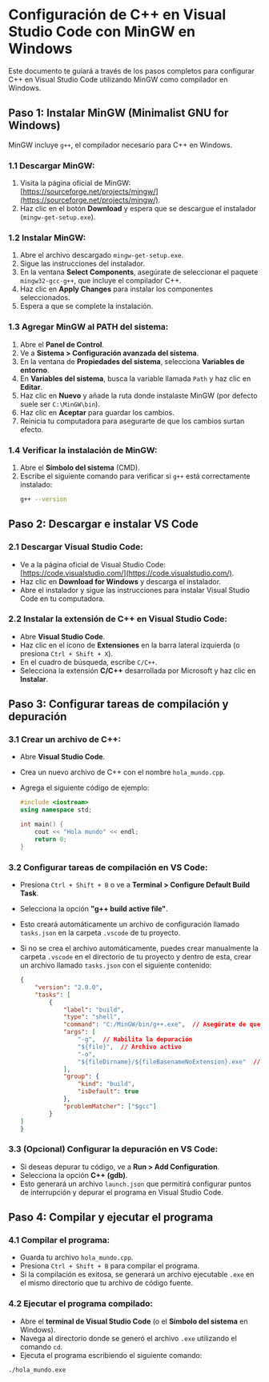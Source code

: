 # Configuración de C++ en Visual Studio Code con MinGW en Windows

Este documento te guiará a través de los pasos completos para configurar C++ en Visual Studio Code utilizando MinGW como compilador en Windows.

## Paso 1: Instalar MinGW (Minimalist GNU for Windows)

MinGW incluye `g++`, el compilador necesario para C++ en Windows.

### 1.1 Descargar MinGW:
1. Visita la página oficial de MinGW: [https://sourceforge.net/projects/mingw/](https://sourceforge.net/projects/mingw/).
2. Haz clic en el botón **Download** y espera que se descargue el instalador (`mingw-get-setup.exe`).

### 1.2 Instalar MinGW:
1. Abre el archivo descargado `mingw-get-setup.exe`.
2. Sigue las instrucciones del instalador.
3. En la ventana **Select Components**, asegúrate de seleccionar el paquete `mingw32-gcc-g++`, que incluye el compilador C++.
4. Haz clic en **Apply Changes** para instalar los componentes seleccionados.
5. Espera a que se complete la instalación.

### 1.3 Agregar MinGW al PATH del sistema:
1. Abre el **Panel de Control**.
2. Ve a **Sistema > Configuración avanzada del sistema**.
3. En la ventana de **Propiedades del sistema**, selecciona **Variables de entorno**.
4. En **Variables del sistema**, busca la variable llamada `Path` y haz clic en **Editar**.
5. Haz clic en **Nuevo** y añade la ruta donde instalaste MinGW (por defecto suele ser `C:\MinGW\bin`).
6. Haz clic en **Aceptar** para guardar los cambios.
7. Reinicia tu computadora para asegurarte de que los cambios surtan efecto.

### 1.4 Verificar la instalación de MinGW:
1. Abre el **Símbolo del sistema** (CMD).
2. Escribe el siguiente comando para verificar si `g++` está correctamente instalado:
   ```bash
   g++ --version

## Paso 2: Descargar e instalar VS Code

### 2.1 Descargar Visual Studio Code:
- Ve a la página oficial de Visual Studio Code: [https://code.visualstudio.com/](https://code.visualstudio.com/).
- Haz clic en **Download for Windows** y descarga el instalador.
- Abre el instalador y sigue las instrucciones para instalar Visual Studio Code en tu computadora.

### 2.2 Instalar la extensión de C++ en Visual Studio Code:
- Abre **Visual Studio Code**.
- Haz clic en el ícono de **Extensiones** en la barra lateral izquierda (o presiona `Ctrl + Shift + X`).
- En el cuadro de búsqueda, escribe `C/C++`.
- Selecciona la extensión **C/C++** desarrollada por Microsoft y haz clic en **Instalar**.

## Paso 3: Configurar tareas de compilación y depuración

### 3.1 Crear un archivo de C++:
- Abre **Visual Studio Code**.
- Crea un nuevo archivo de C++ con el nombre `hola_mundo.cpp`.
- Agrega el siguiente código de ejemplo:

    ```cpp
    #include <iostream>
    using namespace std;

    int main() {
        cout << "Hola mundo" << endl;
        return 0;
    }

### 3.2 Configurar tareas de compilación en VS Code:
- Presiona `Ctrl + Shift + B` o ve a **Terminal > Configure Default Build Task**.
- Selecciona la opción **"g++ build active file"**.
- Esto creará automáticamente un archivo de configuración llamado `tasks.json` en la carpeta `.vscode` de tu proyecto.
- Si no se crea el archivo automáticamente, puedes crear manualmente la carpeta `.vscode` en el directorio de tu proyecto y dentro de esta, crear un archivo llamado `tasks.json` con el siguiente contenido:

    ```json
    {
        "version": "2.0.0",
        "tasks": [
            {
                "label": "build",
                "type": "shell",
                "command": "C:/MinGW/bin/g++.exe",  // Asegúrate de que la ruta a g++ sea correcta
                "args": [
                    "-g",  // Habilita la depuración
                    "${file}",  // Archivo activo
                    "-o",
                    "${fileDirname}/${fileBasenameNoExtension}.exe"  // Genera un ejecutable
                ],
                "group": {
                    "kind": "build",
                    "isDefault": true
                },
                "problemMatcher": ["$gcc"]
            }
    ]
    }


### 3.3 (Opcional) Configurar la depuración en VS Code:
- Si deseas depurar tu código, ve a **Run > Add Configuration**.
- Selecciona la opción **C++ (gdb)**.
- Esto generará un archivo `launch.json` que permitirá configurar puntos de interrupción y depurar el programa en Visual Studio Code.

## Paso 4: Compilar y ejecutar el programa

### 4.1 Compilar el programa:
- Guarda tu archivo `hola_mundo.cpp`.
- Presiona `Ctrl + Shift + B` para compilar el programa.
- Si la compilación es exitosa, se generará un archivo ejecutable `.exe` en el mismo directorio que tu archivo de código fuente.

### 4.2 Ejecutar el programa compilado:
- Abre el **terminal de Visual Studio Code** (o el **Símbolo del sistema** en Windows).
- Navega al directorio donde se generó el archivo `.exe` utilizando el comando `cd`.
- Ejecuta el programa escribiendo el siguiente comando:

```bash
./hola_mundo.exe

